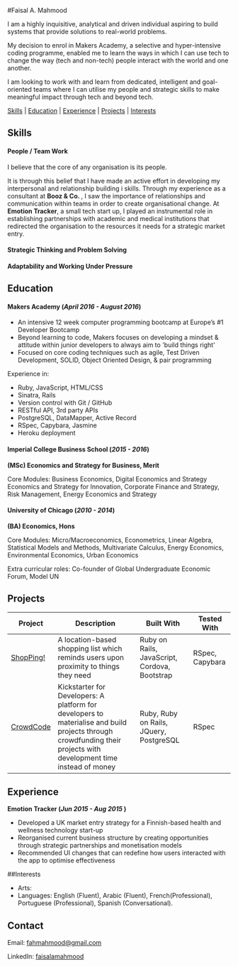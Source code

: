 #Faisal A. Mahmood


I am a highly inquisitive, analytical and driven individual aspiring to build systems that provide solutions to real-world problems.

My decision to enrol in Makers Academy, a selective and hyper-intensive coding programme, enabled me to learn the ways in which I can use tech to change the way (tech and non-tech) people interact with the world and one another.

I am looking to work with and learn from dedicated, intelligent and goal-oriented teams where I can utilise my people and strategic skills to make meaningful impact through tech and beyond tech.

[Skills](#skills) | [Education](#education) | [Experience](#experience) | [Projects](#interests) | [Interests](#interests)
## Skills

#### People / Team Work

I believe that the core of any organisation is its  people.

 It is through this belief that I have made an active effort in developing my interpersonal and relationship building i skills. Through my experience as a consultant at <b> Booz & Co. </b>, I saw the importance of relationships and communication within teams in order to create organisational change. At <b> Emotion Tracker</b>, a small tech start up, I played an instrumental role in establishing partnerships with academic and medical institutions that redirected the organisation to the resources it needs for a strategic market entry.  


#### Strategic Thinking and Problem Solving

<!--
Descriptive paragraph of how capable you are at this skill and, if relevant, how it has developed.

- I achieved A during my work at B (job, or otherwise)
- I contributed to the growth of X while doing Y (job, or otherwise)
- I built this, made this, broke this, fixed this, etc.
- A link to some on-line evidence (blogs, videos, articles, etc.) -->

#### Adaptability and Working Under Pressure

## Education

#### Makers Academy (_April 2016 - August 2016_)

* An intensive 12 week computer programming bootcamp at Europe’s #1 Developer Bootcamp
* Beyond learning to code, Makers focuses on developing a mindset & attitude within junior developers to always aim to 'build things right'
* Focused on core coding techniques such as agile, Test Driven Development, SOLID, Object Oriented Design, & pair programming

Experience in:

* Ruby, JavaScript, HTML/CSS
* Sinatra, Rails
* Version control with Git / GitHub
* RESTful API, 3rd party APIs
* PostgreSQL, DataMapper, Active Record
* RSpec, Capybara, Jasmine
* Heroku deployment

#### Imperial College Business School (_2015 - 2016_)

__(MSc) Economics and Strategy for Business, Merit__

Core Modules: Business Economics, Digital Economics and Strategy Economics and Strategy for Innovation, Corporate Finance and Strategy, Risk Management, Energy Economics and Strategy


#### University of Chicago (_2010 - 2014_)

__(BA) Economics, Hons__

Core Modules: Micro/Macroeconomics, Econometrics,  Linear Algebra, Statistical Models and Methods, Multivariate Calculus, Energy Economics, Environmental Economics, Urban Economics

Extra curricular roles: Co-founder of Global Undergraduate Economic Forum, Model UN

## Projects

Project | Description | Built With | Tested With
--- | --- | --- | ---
[ShopPing!](https://github.com/fahmahmood/shopping-list-app) | A location-based shopping list which reminds users upon proximity to things they need  | Ruby on Rails, JavaScript, Cordova, Bootstrap | RSpec, Capybara
[CrowdCode](https://github.com/fahmahmood/crowdcode) | Kickstarter for Developers: A platform for developers to materialise and build projects through crowdfunding their projects with development time instead of money | Ruby, Ruby on Rails, JQuery, PostgreSQL | RSpec

## Experience

__Emotion Tracker (_Jun 2015 -  Aug 2015_ )__
*	Developed a UK market entry strategy for a Finnish-based health and wellness technology start-up
* Reorganised current business structure by creating opportunities through strategic partnerships and monetisation models
* Recommended UI changes that can redefine how users interacted with the app to optimise effectiveness

##Interests
* Arts:
* Languages: English (Fluent), Arabic (Fluent), French(Professional), Portuguese (Professional), Spanish (Conversational).

## Contact

Email: fahmahmood@gmail.com

LinkedIn: [faisalamahmood](https://uk.linkedin.com/in/faisalamahmood)
